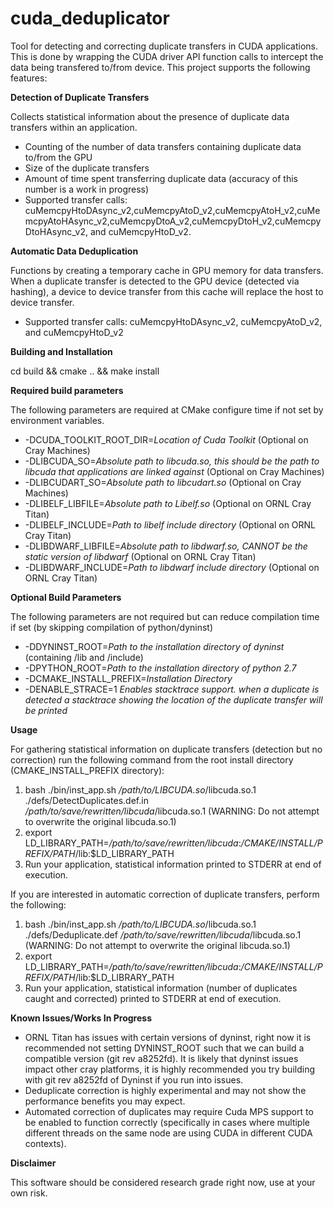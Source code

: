 # cuda_deduplicator
Tool for detecting and correcting duplicate transfers in CUDA applications. This is done by wrapping the CUDA driver API function calls to intercept the data being transfered to/from device. This project supports the following features:

**Detection of Duplicate Transfers**

Collects statistical information about the presence of duplicate data transfers within an application. 

- Counting of the number of data transfers containing duplicate data to/from the GPU
- Size of the duplicate transfers
- Amount of time spent transferring duplicate data (accuracy of this number is a work in progress)
- Supported transfer calls: cuMemcpyHtoDAsync_v2,cuMemcpyAtoD_v2,cuMemcpyAtoH_v2,cuMemcpyAtoHAsync_v2,cuMemcpyDtoA_v2,cuMemcpyDtoH_v2,cuMemcpyDtoHAsync_v2, and cuMemcpyHtoD_v2.

**Automatic Data Deduplication**

Functions by creating a temporary cache in GPU memory for data transfers. When a duplicate transfer is detected to the GPU device (detected via hashing), a device to device transfer from this cache will replace the host to device transfer.

- Supported transfer calls: cuMemcpyHtoDAsync_v2, cuMemcpyAtoD_v2, and cuMemcpyHtoD_v2

**Building and Installation**

cd build && cmake .. && make install

**Required build parameters**

The following parameters are required at CMake configure time if not set by environment variables.

- -DCUDA_TOOLKIT_ROOT_DIR=*Location of Cuda Toolkit* (Optional on Cray Machines)
- -DLIBCUDA_SO=*Absolute path to libcuda.so, this should be the path to libcuda that applications are linked against* (Optional on Cray Machines)
- -DLIBCUDART_SO=*Absolute path to libcudart.so* (Optional on Cray Machines)
- -DLIBELF_LIBFILE=*Absolute path to Libelf.so* (Optional on ORNL Cray Titan)
- -DLIBELF_INCLUDE=*Path to libelf include directory* (Optional on ORNL Cray Titan)
- -DLIBDWARF_LIBFILE=*Absolute path to libdwarf.so, CANNOT be the static version of libdwarf* (Optional on ORNL Cray Titan)
- -DLIBDWARF_INCLUDE=*Path to libdwarf include directory* (Optional on ORNL Cray Titan)

**Optional Build Parameters**

The following parameters are not required but can reduce compilation time if set (by skipping compilation of python/dyninst)

- -DDYNINST_ROOT=*Path to the installation directory of dyninst* (containing /lib and /include)
- -DPYTHON_ROOT=*Path to the installation directory of python 2.7*
- -DCMAKE_INSTALL_PREFIX=*Installation Directory*
- -DENABLE_STRACE=1 *Enables stacktrace support. when a duplicate is detected a stacktrace showing the location of the duplicate transfer will be printed*

**Usage**

For gathering statistical information on duplicate transfers (detection but no correction) run the following command from the root install directory (CMAKE_INSTALL_PREFIX directory):

1. bash ./bin/inst_app.sh */path/to/LIBCUDA.so*/libcuda.so.1 ./defs/DetectDuplicates.def.in */path/to/save/rewritten/libcuda*/libcuda.so.1 (WARNING: Do not attempt to overwrite the original libcuda.so.1)
2. export LD_LIBRARY_PATH=*/path/to/save/rewritten/libcuda*:*/CMAKE/INSTALL/PREFIX/PATH*/lib:$LD_LIBRARY_PATH
3. Run your application, statistical information printed to STDERR at end of execution.

If you are interested in automatic correction of duplicate transfers, perform the following:

1. bash ./bin/inst_app.sh */path/to/LIBCUDA.so*/libcuda.so.1 ./defs/Deduplicate.def */path/to/save/rewritten/libcuda*/libcuda.so.1 (WARNING: Do not attempt to overwrite the original libcuda.so.1)
2. export LD_LIBRARY_PATH=*/path/to/save/rewritten/libcuda*:*/CMAKE/INSTALL/PREFIX/PATH*/lib:$LD_LIBRARY_PATH
3. Run your application, statistical information (number of duplicates caught and corrected) printed to STDERR at end of execution.

**Known Issues/Works In Progress**

- ORNL Titan has issues with certain versions of dyninst, right now it is recommended not setting DYNINST_ROOT such that we can build a compatible version (git rev a8252fd). It is likely that dyninst issues impact other cray platforms, it is highly recommended you try building with git rev a8252fd of Dyninst if you run into issues.
- Deduplicate correction is highly experimental and may not show the performance benefits you may expect. 
- Automated correction of duplicates may require Cuda MPS support to be enabled to function correctly (specifically in cases where multiple different threads on the same node are using CUDA in different CUDA contexts). 

**Disclaimer**

This software should be considered research grade right now, use at your own risk. 





